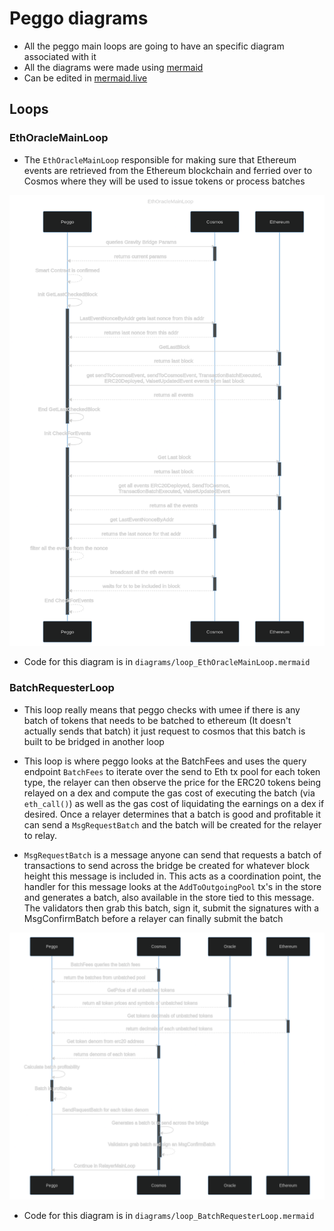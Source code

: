 # Peggo diagrams

- All the peggo main loops are going to have an specific diagram associated
with it
- All the diagrams were made using [mermaid](https://mermaid-js.github.io/mermaid/#/)
- Can be edited in [mermaid.live](https://mermaid.live/)

## Loops

### EthOracleMainLoop

- The `EthOracleMainLoop` responsible for making sure that Ethereum events are
retrieved from the Ethereum blockchain and ferried over to Cosmos where they
will be used to issue tokens or process batches

![diagram](./mermaid-diagram-eth_oracle_main_loop-2022_04_26.png)

- Code for this diagram is in `diagrams/loop_EthOracleMainLoop.mermaid`

### BatchRequesterLoop

- This loop really means that peggo checks with umee if there is any batch of tokens
 that needs to be batched to ethereum (It doesn't actually sends that batch) it just
 request to cosmos that this batch is built to be bridged in another loop

- This loop is where peggo looks at the BatchFees and uses the query endpoint `BatchFees`
 to iterate over the send to Eth tx pool for each token type, the relayer can then
 observe the price for the ERC20 tokens being relayed on a dex and compute the gas
 cost of executing the batch (via `eth_call()`) as well as the gas cost of
 liquidating the earnings on a dex if desired. Once a relayer determines that a
 batch is good and profitable it can send a `MsgRequestBatch` and the batch will
 be created for the relayer to relay.

- `MsgRequestBatch` is a message anyone can send that requests a batch of transactions
 to send across the bridge be created for whatever block height this message is
 included in. This acts as a coordination point, the handler for this message
 looks at the `AddToOutgoingPool` tx's in the store and generates a batch, also
 available in the store tied to this message. The validators then grab this batch,
 sign it, submit the signatures with a MsgConfirmBatch before a relayer
 can finally submit the batch

![diagram](./mermaid-diagram-batch_requester_loop-20220425104218.png)

- Code for this diagram is in `diagrams/loop_BatchRequesterLoop.mermaid`
